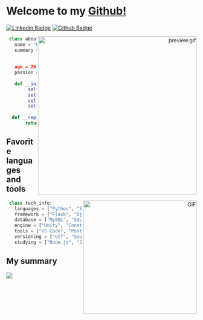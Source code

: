 # Welcome to my [Github!](https://github.com/karlapereira#)
[![Linkedin Badge](https://img.shields.io/badge/-LinkedIn-blue?style=flat-square&logo=Linkedin&logoColor=white&link=https://www.linkedin.com/in/thalesgoncalves/)](https://www.linkedin.com/in/karla-pereira-ba0021117/)
[![Github Badge](https://img.shields.io/badge/-Github-000?style=flat-square&logo=Github&logoColor=white&link=https://github.com/thales-goncalves)](https://github.com/karlapereira)

<p align="right">
<img align="right" src="https://media0.giphy.com/media/L8K62iTDkzGX6/giphy.gif" alt="preview.gif" width="420">
</p>

```Python
 class about_me:
   name = "Karla Pereira"
   summary = "Computer engineering at Inatel (2018/2), developer 
            at Inatel Competence Center, i love learn about technologies
            "
   age = 26
   passion = "Games, series/animes, coding and economy"
   
   def __init__(self, name, summay, age, passion):
        self.name = name
        self.summary = summary
        self.age = age
        self.passion = passion
        
  def __repr__(self, ):
       return {"name": self.name, "sumamy": self.summary, "age": age, "passion": passion}
```

## Favorite languages and tools

<p align="right">
 <img align="right" alt="GIF" src="https://media.giphy.com/media/xT9IgzoKnwFNmISR8I/giphy.gif" width="300"/>
</p>

```Python
 class tech_info:
   languages = ["Python", "SQL", "C", "C++", "Java", "C#"]
   framework = ["Flask", "Django"]
   database = ["MySQL", "SQLite", "MongoDB"]
   engine = ["Unity", "Construct2"]
   tools = ["VS Code", "Postman"]
   versioning = ["GIT", "Sourcetree", "Jira"]
   studying = ["Node.js", "JavaScript/TypeScript", "Angular9"]
```

<!--
<p align="left">
  <img src="https://github.com/MikeCodesDotNET/ColoredBadges/blob/master/svg/dev/languages/python.svg" alt="Python">
  <img src="https://github.com/MikeCodesDotNET/ColoredBadges/blob/master/svg/dev/tools/visualstudio_code.svg" alt="VS Code">
  <img src="https://github.com/MikeCodesDotNET/ColoredBadges/blob/master/svg/dev/tools/visualstudio.svg" alt="Visual Studio">
  <img src="https://github.com/MikeCodesDotNET/ColoredBadges/blob/master/svg/dev/services/google_cloud_platform.svg" alt="Google Cloud">
  <img src="https://github.com/MikeCodesDotNET/ColoredBadges/blob/master/svg/dev/services/azure.svg" alt="Azure" style="vertical-align:top; margin:4px">
</p>
-->

## My summary

<p align="left">
 <img src="https://github-readme-stats.vercel.app/api?username=karlapereira&show_icons=true">
</p>



<!--
**karlapereira/karlapereira** is a ✨ _special_ ✨ repository because its `README.md` (this file) appears on your GitHub profile.

Here are some ideas to get you started:
![icons8-vue-js-50](https://user-images.githubusercontent.com/11820690/87189596-4d564000-c2c7-11ea-9bf7-ff6de1631dfa.png)


- 🔭 I’m currently working on ...
- 🌱 I’m currently learning ...
- 👯 I’m looking to collaborate on ...
- 🤔 I’m looking for help with ...
- 💬 Ask me about ...
- 📫 How to reach me: ...
